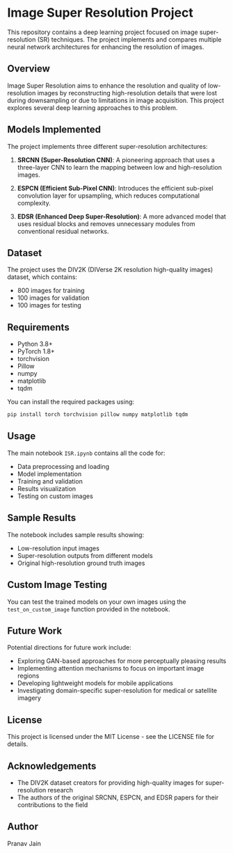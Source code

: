 # Image Super Resolution Project

This repository contains a deep learning project focused on image super-resolution (SR) techniques. The project implements and compares multiple neural network architectures for enhancing the resolution of images.

## Overview

Image Super Resolution aims to enhance the resolution and quality of low-resolution images by reconstructing high-resolution details that were lost during downsampling or due to limitations in image acquisition. This project explores several deep learning approaches to this problem.

## Models Implemented

The project implements three different super-resolution architectures:

1. **SRCNN (Super-Resolution CNN)**: A pioneering approach that uses a three-layer CNN to learn the mapping between low and high-resolution images.

2. **ESPCN (Efficient Sub-Pixel CNN)**: Introduces the efficient sub-pixel convolution layer for upsampling, which reduces computational complexity.

3. **EDSR (Enhanced Deep Super-Resolution)**: A more advanced model that uses residual blocks and removes unnecessary modules from conventional residual networks.

## Dataset

The project uses the DIV2K (DIVerse 2K resolution high-quality images) dataset, which contains:
- 800 images for training
- 100 images for validation
- 100 images for testing

## Requirements

- Python 3.8+
- PyTorch 1.8+
- torchvision
- Pillow
- numpy
- matplotlib
- tqdm

You can install the required packages using:

```bash
pip install torch torchvision pillow numpy matplotlib tqdm
```

## Usage

The main notebook `ISR.ipynb` contains all the code for:
- Data preprocessing and loading
- Model implementation
- Training and validation
- Results visualization
- Testing on custom images

## Sample Results

The notebook includes sample results showing:
- Low-resolution input images
- Super-resolution outputs from different models
- Original high-resolution ground truth images

## Custom Image Testing

You can test the trained models on your own images using the `test_on_custom_image` function provided in the notebook.

## Future Work

Potential directions for future work include:
- Exploring GAN-based approaches for more perceptually pleasing results
- Implementing attention mechanisms to focus on important image regions
- Developing lightweight models for mobile applications
- Investigating domain-specific super-resolution for medical or satellite imagery

## License

This project is licensed under the MIT License - see the LICENSE file for details.

## Acknowledgements

- The DIV2K dataset creators for providing high-quality images for super-resolution research
- The authors of the original SRCNN, ESPCN, and EDSR papers for their contributions to the field

## Author

Pranav Jain
